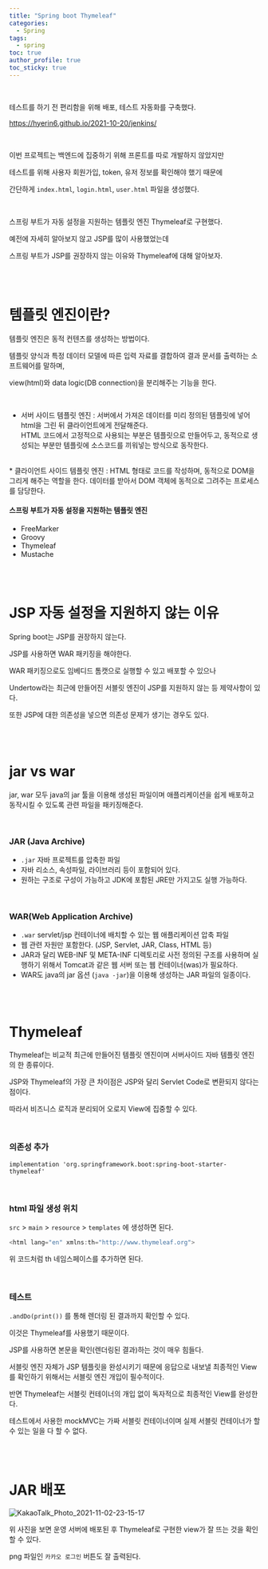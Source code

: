 ```yaml
---
title: "Spring boot Thymeleaf"   
categories:
  - Spring
tags:
  - spring
toc: true
author_profile: true
toc_sticky: true
---
```


<br />  

테스트를 하기 전 편리함을 위해 배포, 테스트 자동화를 구축했다. 

<https://hyerin6.github.io/2021-10-20/jenkins/>

<br />

이번 프로젝트는 백엔드에 집중하기 위해 프론트를 따로 개발하지 않았지만 

테스트를 위해 사용자 회원가입, token, 유저 정보를 확인해야 했기 때문에   

간단하게 `index.html`, `login.html`, `user.html` 파일을 생성했다.  

<br />


스프링 부트가 자동 설정을 지원하는 템플릿 엔진 Thymeleaf로 구현했다. 
 
예전에 자세히 알아보지 않고 JSP를 많이 사용했었는데  


스프링 부트가 JSP를 권장하지 않는 이유와 Thymeleaf에 대해 알아보자. 

<br />
<br />

# 템플릿 엔진이란? 
템플릿 엔진은 동적 컨텐츠를 생성하는 방법이다. 

템플릿 양식과 특정 데이터 모델에 따른 입력 자료를 결합하여 결과 문서를 출력하는 소프트웨어를 말하며,   

view(html)와 data logic(DB connection)을 분리해주는 기능을 한다. 

<br />

* 서버 사이드 템플릿 엔진 : 서버에서 가져온 데이터를 미리 정의된 템플릿에 넣어 html을 그린 뒤 클라이언트에게 전달해준다.    
HTML 코드에서 고정적으로 사용되는 부분은 템플릿으로 만들어두고, 동적으로 생성되는 부분만 템플릿에 소스코드를 끼워넣는 방식으로 동작한다.  
<br />  
* 클라이언트 사이드 템플릿 엔진 : HTML 형태로 코드를 작성하며, 동적으로 DOM을 그리게 해주는 역할을 한다.
데이터를 받아서 DOM 객체에 동적으로 그려주는 프로세스를 담당한다.

<br />

#### 스프링 부트가 자동 설정을 지원하는 템플릿 엔진   
* FreeMarker  
* Groovy  
* Thymeleaf  
* Mustache  

<br />
<br />

# JSP 자동 설정을 지원하지 않는 이유
Spring boot는 JSP를 권장하지 않는다. 

JSP를 사용하면 WAR 패키징을 해야한다.   

WAR 패키징으로도 임베디드 톰캣으로 실행할 수 있고 배포할 수 있으나 

Undertow라는 최근에 만들어진 서블릿 엔진이 JSP를 지원하지 않는 등 제약사항이 있다.

또한 JSP에 대한 의존성을 넣으면 의존성 문제가 생기는 경우도 있다. 

<br />
<br />


# jar vs war
jar, war 모두 java의 jar 툴을 이용해 생성된 파일이며 애플리케이션을 쉽게 배포하고 동작시킬 수 있도록 관련 파일을 패키징해준다.   

<br />

### JAR (Java Archive)
* `.jar` 자바 프로젝트를 압축한 파일 
* 자바 리소스, 속성파일, 라이브러리 등이 포함되어 있다. 
* 원하는 구조로 구성이 가능하고 JDK에 포함된 JRE만 가지고도 실행 가능하다. 

<br />

### WAR(Web Application Archive)
* `.war` servlet/jsp 컨테이너에 배치할 수 있는 웹 애플리케이션 압축 파일 
* 웹 관련 자원만 포함한다. (JSP, Servlet, JAR, Class, HTML 등)
* JAR과 달리 WEB-INF 및 META-INF 디렉토리로 사전 정의된 구조를 사용하며 실행하기 위해서 Tomcat과 같은 웹 서버 또는 웹 컨테이너(was)가 필요하다.   
* WAR도 java의 jar 옵션 (`java -jar`)을 이용해 생성하는 JAR 파일의 일종이다.   

<br />
<br />

# Thymeleaf 
Thymeleaf는 비교적 최근에 만들어진 템플릿 엔진이며 서버사이드 자바 템플릿 엔진의 한 종류이다.

JSP와 Thymeleaf의 가장 큰 차이점은 JSP와 달리 Servlet Code로 변환되지 않다는 점이다. 

따라서 비즈니스 로직과 분리되어 오로지 View에 집중할 수 있다.

<br />

### 의존성 추가

```
implementation 'org.springframework.boot:spring-boot-starter-thymeleaf'
```

<br />

### html 파일 생성 위치  

`src` > `main` > `resource` > `templates` 에 생성하면 된다.  


```java
<html lang="en" xmlns:th="http://www.thymeleaf.org">
```

위 코드처럼 th 네임스페이스를 추가하면 된다.


<br />


### 테스트 
`.andDo(print())` 를 통해 렌더링 된 결과까지 확인할 수 있다. 

이것은 Thymeleaf를 사용했기 때문이다.   

JSP를 사용하면 본문을 확인(렌더링된 결과)하는 것이 매우 힘들다.

서블릿 엔진 자체가 JSP 템플릿을 완성시키기 때문에 응답으로 내보낼 최종적인 View를 확인하기 위해서는 서블릿 엔진 개입이 필수적이다.

반면 Thymeleaf는 서블릿 컨테이너의 개입 없이 독자적으로 최종적인 View를 완성한다.

테스트에서 사용한 mockMVC는 가짜 서블릿 컨테이너이며 실제 서블릿 컨테이너가 할 수 있는 일을 다 할 수 없다. 

<br />
<br />

# JAR 배포 


![KakaoTalk_Photo_2021-11-02-23-15-17](https://user-images.githubusercontent.com/33855307/139864504-6e2ca6ee-7e03-4128-a41a-98e6a0edd0c5.png)

위 사진을 보면 운영 서버에 배포된 후 Thymeleaf로 구현한 view가 잘 뜨는 것을 확인할 수 있다. 

png 파일인 `카카오 로그인` 버튼도 잘 출력된다. 

<br />
